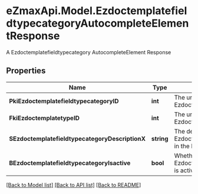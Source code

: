 # eZmaxApi.Model.EzdoctemplatefieldtypecategoryAutocompleteElementResponse
A Ezdoctemplatefieldtypecategory AutocompleteElement Response

## Properties

Name | Type | Description | Notes
------------ | ------------- | ------------- | -------------
**PkiEzdoctemplatefieldtypecategoryID** | **int** | The unique ID of the Ezdoctemplatefieldtypecategory | 
**FkiEzdoctemplatetypeID** | **int** | The unique ID of the Ezdoctemplatetype | 
**SEzdoctemplatefieldtypecategoryDescriptionX** | **string** | The description of the Ezdoctemplatefieldtypecategory in the language of the requester | 
**BEzdoctemplatefieldtypecategoryIsactive** | **bool** | Whether the Ezdoctemplatefieldtypecategory is active or not | 

[[Back to Model list]](../README.md#documentation-for-models) [[Back to API list]](../README.md#documentation-for-api-endpoints) [[Back to README]](../README.md)

